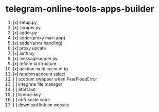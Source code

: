 # telegram-online-tools-apps-builder

1. [x] setup.py
2. [x] scraper.py
3. [x] adder.py
4. [x] adder(proxy main app)
5. [x] adder(error handling)
6. [x] proxy update
7. [x] auth.py
8. [x] messagesender.py
9. [x] refaire la structure
10. [x] gestion multi account tg
11. [x] random account select
12. [ ] account swapper when PeerFloodError
13. [ ] integrate file manager
14. [ ] Start.bat
15. [ ] licence key 
16. [ ] obfuscate code
17. [ ] download link on website
